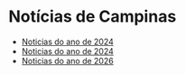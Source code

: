 # Notícias de Campinas

- [ Noticias do ano de 2024](./2024)
- [ Noticias do ano de 2024](./2025)
- [ Noticias do ano de 2026](./2026)
